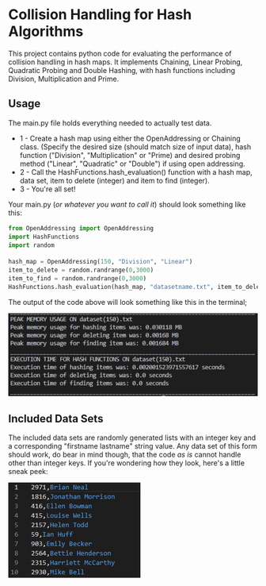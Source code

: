 # Collision Handling for Hash Algorithms
This project contains python code for evaluating the performance of collision handling in hash maps. It implements Chaining, Linear Probing, Quadratic Probing and Double Hashing, with hash functions including Division, Multiplication and Prime.

## Usage
The main.py file holds everything needed to actually test data. 
* 1 - Create a hash map using either the OpenAddressing or Chaining class. (Specify the desired size (should match size of input data), hash function ("Division", "Multiplication" or "Prime) and desired probing method ("Linear", "Quadratic" or "Double") if using open addressing.
* 2 - Call the HashFunctions.hash_evaluation() function with a hash map, data set, item to delete (integer) and item to find (integer).
* 3 - You're all set! 

Your main.py (*or whatever you want to call it*) should look something like this:
```python
from OpenAddressing import OpenAddressing
import HashFunctions
import random

hash_map = OpenAddressing(150, "Division", "Linear")
item_to_delete = random.randrange(0,3000)
item_to_find = random.randrange(0,3000)
HashFunctions.hash_evaluation(hash_map, "datasetname.txt", item_to_delete, item_to_find)
```
The output of the code above will look something like this in the terminal;

![](Images/output.PNG)

## Included Data Sets
The included data sets are randomly generated lists with an integer key and a corresponding "firstname lastname" string value.
Any data set of this form should work, do bear in mind though, that the code *as is* cannot handle other than integer keys.
If you're wondering how they look, here's a little sneak peek:

![](Images/dataset.PNG)
